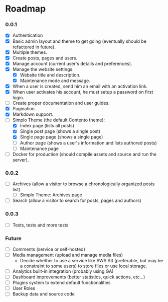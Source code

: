 # Roadmap

### 0.0.1

- [x] Authentication
- [x] Basic admin layout and theme to get going (eventually should be refactored in future).
- [x] Multiple themes.
- [x] Create posts, pages and users.
- [x] Manage account (current user's details and preferences).
- [x] Manage the website settings.
  - [x] Website title and description.
  - [x] Maintenance mode and message.
- [x] When a user is created, send him an email with an activation link.
- [x] When user activates his account, he must setup a password on first login.
- [ ] Create proper documentation and user guides.
- [x] Pagination.
- [x] Markdown support.
- [ ] Simplo Theme (the default Contento theme):
  - [x] Index page (lists all posts)
  - [x] Single post page (shows a single post)
  - [x] Single page page (shows a single page)
  - [ ] Author page (shows a user's information and lists authored posts)
  - [ ] Maintenance page
- [ ] Docker for production (should compile assets and source and run the server).

### 0.0.2

- [ ] Archives (allow a visitor to browse a chronologically organized posts list)
  - [ ] Simplo Theme: Archives page
- [ ] Search (allow a visitor to search for posts, pages and authors)

### 0.0.3

- [ ] Tests, tests and more tests

### Future

- [ ] Comments (service or self-hosted)
- [ ] Media management (upload and manage media files)
  - Decide whether to use a service like AWS S3 (preferable, but may be a constraint to some users) to store files or use local storage.
- [ ] Analytics built-in integration (probably using GA)
- [ ] Dashboard improvements (better statistics, quick actions, etc...)
- [ ] Plugins system to extend default functionalities
- [ ] User Roles
- [ ] Backup data and source code
